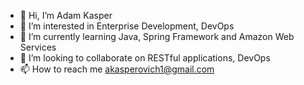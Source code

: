 - 👋 Hi, I’m Adam Kasper
- 👀 I’m interested in Enterprise Development, DevOps
- 🌱 I’m currently learning Java, Spring Framework and Amazon Web Services
- 💞️ I’m looking to collaborate on RESTful applications, DevOps
- 📫 How to reach me akasperovich1@gmail.com

<!---
whoisthisadam/whoisthisadam is a ✨ special ✨ repository because its `README.md` (this file) appears on your GitHub profile.
You can click the Preview link to take a look at your changes.
--->
